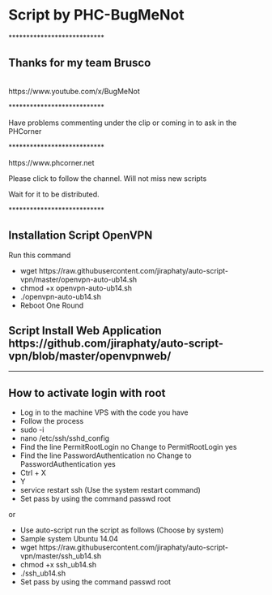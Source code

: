 <h1>Script by PHC-BugMeNot</h1>

<p>***************************</p>
<h2>Thanks for my team Brusco</h2>
<br>
https://www.youtube.com/x/BugMeNot
<p>***************************</p>
Have problems commenting under the clip or coming in to ask in the PHCorner
<p>***************************</p>
https://www.phcorner.net


Please click to follow the channel. Will not miss new scripts

Wait for it to be distributed.
<p>***************************</p>
<h2>Installation Script OpenVPN</h2>
<p>Run this command</p>
<div>
    <ul>
        <li>wget https://raw.githubusercontent.com/jiraphaty/auto-script-vpn/master/openvpn-auto-ub14.sh</li>
        <li>chmod +x openvpn-auto-ub14.sh</li>
        <li>./openvpn-auto-ub14.sh</li>
        <li>Reboot One Round</li>
    </ul>
</div>
<h2>Script Install Web Application<br> https://github.com/jiraphaty/auto-script-vpn/blob/master/openvpnweb/ </h2>
<hr>
<h2>How to activate login with root</h2>
 <ul>
    <li>Log in to the machine VPS with the code you have</li>
    <li>Follow the process</li>
    <li>sudo -i</li>
    <li>nano /etc/ssh/sshd_config</li>
    <li>Find the line PermitRootLogin no Change to PermitRootLogin yes</li>
    <li>Find the line PasswordAuthentication no Change to PasswordAuthentication yes</li>
    <li>Ctrl + X</li>
    <li>Y</li>
    <li>service restart ssh (Use the system restart command)</li>
    <li>Set pass by using the command passwd root</li>
</ul>
or
<ul>
    <li>Use auto-script run the script as follows (Choose by system)</li>
    <li>Sample system Ubuntu 14.04 </li>
    <li>wget https://raw.githubusercontent.com/jiraphaty/auto-script-vpn/master/ssh_ub14.sh</li>
    <li>chmod +x ssh_ub14.sh</li>
    <li>./ssh_ub14.sh</li>
    <li>Set pass by using the command passwd root</li>
</ul>
